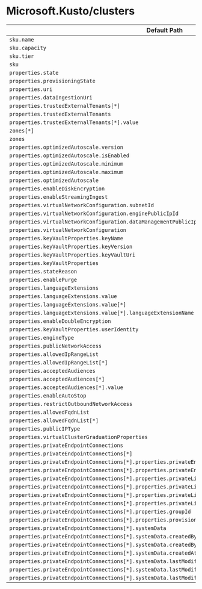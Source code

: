 # Microsoft.Kusto/clusters

| Default Path | Alias |
|---|---|
| `sku.name` | `Microsoft.Kusto/clusters/sku.name` |
| `sku.capacity` | `Microsoft.Kusto/clusters/sku.capacity` |
| `sku.tier` | `Microsoft.Kusto/clusters/sku.tier` |
| `sku` | `Microsoft.Kusto/clusters/sku` |
| `properties.state` | `Microsoft.Kusto/clusters/state` |
| `properties.provisioningState` | `Microsoft.Kusto/clusters/provisioningState` |
| `properties.uri` | `Microsoft.Kusto/clusters/uri` |
| `properties.dataIngestionUri` | `Microsoft.Kusto/clusters/dataIngestionUri` |
| `properties.trustedExternalTenants[*]` | `Microsoft.Kusto/clusters/trustedExternalTenants[*]` |
| `properties.trustedExternalTenants` | `Microsoft.Kusto/clusters/trustedExternalTenants` |
| `properties.trustedExternalTenants[*].value` | `Microsoft.Kusto/clusters/trustedExternalTenants[*].value` |
| `zones[*]` | `Microsoft.Kusto/clusters/zones[*]` |
| `zones` | `Microsoft.Kusto/clusters/zones` |
| `properties.optimizedAutoscale.version` | `Microsoft.Kusto/clusters/optimizedAutoscale.version` |
| `properties.optimizedAutoscale.isEnabled` | `Microsoft.Kusto/clusters/optimizedAutoscale.isEnabled` |
| `properties.optimizedAutoscale.minimum` | `Microsoft.Kusto/clusters/optimizedAutoscale.minimum` |
| `properties.optimizedAutoscale.maximum` | `Microsoft.Kusto/clusters/optimizedAutoscale.maximum` |
| `properties.optimizedAutoscale` | `Microsoft.Kusto/clusters/optimizedAutoscale` |
| `properties.enableDiskEncryption` | `Microsoft.Kusto/clusters/enableDiskEncryption` |
| `properties.enableStreamingIngest` | `Microsoft.Kusto/clusters/enableStreamingIngest` |
| `properties.virtualNetworkConfiguration.subnetId` | `Microsoft.Kusto/clusters/virtualNetworkConfiguration.subnetId` |
| `properties.virtualNetworkConfiguration.enginePublicIpId` | `Microsoft.Kusto/clusters/virtualNetworkConfiguration.enginePublicIpId` |
| `properties.virtualNetworkConfiguration.dataManagementPublicIpId` | `Microsoft.Kusto/clusters/virtualNetworkConfiguration.dataManagementPublicIpId` |
| `properties.virtualNetworkConfiguration` | `Microsoft.Kusto/clusters/virtualNetworkConfiguration` |
| `properties.keyVaultProperties.keyName` | `Microsoft.Kusto/clusters/keyVaultProperties.keyName` |
| `properties.keyVaultProperties.keyVersion` | `Microsoft.Kusto/clusters/keyVaultProperties.keyVersion` |
| `properties.keyVaultProperties.keyVaultUri` | `Microsoft.Kusto/clusters/keyVaultProperties.keyVaultUri` |
| `properties.keyVaultProperties` | `Microsoft.Kusto/clusters/keyVaultProperties` |
| `properties.stateReason` | `Microsoft.Kusto/clusters/stateReason` |
| `properties.enablePurge` | `Microsoft.Kusto/clusters/enablePurge` |
| `properties.languageExtensions` | `Microsoft.Kusto/clusters/languageExtensions` |
| `properties.languageExtensions.value` | `Microsoft.Kusto/clusters/languageExtensions.value` |
| `properties.languageExtensions.value[*]` | `Microsoft.Kusto/clusters/languageExtensions.value[*]` |
| `properties.languageExtensions.value[*].languageExtensionName` | `Microsoft.Kusto/clusters/languageExtensions.value[*].languageExtensionName` |
| `properties.enableDoubleEncryption` | `Microsoft.Kusto/clusters/enableDoubleEncryption` |
| `properties.keyVaultProperties.userIdentity` | `Microsoft.Kusto/clusters/keyVaultProperties.userIdentity` |
| `properties.engineType` | `Microsoft.Kusto/clusters/engineType` |
| `properties.publicNetworkAccess` | `Microsoft.Kusto/clusters/publicNetworkAccess` |
| `properties.allowedIpRangeList` | `Microsoft.Kusto/clusters/allowedIpRangeList` |
| `properties.allowedIpRangeList[*]` | `Microsoft.Kusto/clusters/allowedIpRangeList[*]` |
| `properties.acceptedAudiences` | `Microsoft.Kusto/clusters/acceptedAudiences` |
| `properties.acceptedAudiences[*]` | `Microsoft.Kusto/clusters/acceptedAudiences[*]` |
| `properties.acceptedAudiences[*].value` | `Microsoft.Kusto/clusters/acceptedAudiences[*].value` |
| `properties.enableAutoStop` | `Microsoft.Kusto/clusters/enableAutoStop` |
| `properties.restrictOutboundNetworkAccess` | `Microsoft.Kusto/clusters/restrictOutboundNetworkAccess` |
| `properties.allowedFqdnList` | `Microsoft.Kusto/clusters/allowedFqdnList` |
| `properties.allowedFqdnList[*]` | `Microsoft.Kusto/clusters/allowedFqdnList[*]` |
| `properties.publicIPType` | `Microsoft.Kusto/clusters/publicIPType` |
| `properties.virtualClusterGraduationProperties` | `Microsoft.Kusto/clusters/virtualClusterGraduationProperties` |
| `properties.privateEndpointConnections` | `Microsoft.Kusto/clusters/privateEndpointConnections` |
| `properties.privateEndpointConnections[*]` | `Microsoft.Kusto/clusters/privateEndpointConnections[*]` |
| `properties.privateEndpointConnections[*].properties.privateEndpoint` | `Microsoft.Kusto/clusters/privateEndpointConnections[*].privateEndpoint` |
| `properties.privateEndpointConnections[*].properties.privateEndpoint.id` | `Microsoft.Kusto/clusters/privateEndpointConnections[*].privateEndpoint.id` |
| `properties.privateEndpointConnections[*].properties.privateLinkServiceConnectionState` | `Microsoft.Kusto/clusters/privateEndpointConnections[*].privateLinkServiceConnectionState` |
| `properties.privateEndpointConnections[*].properties.privateLinkServiceConnectionState.status` | `Microsoft.Kusto/clusters/privateEndpointConnections[*].privateLinkServiceConnectionState.status` |
| `properties.privateEndpointConnections[*].properties.privateLinkServiceConnectionState.description` | `Microsoft.Kusto/clusters/privateEndpointConnections[*].privateLinkServiceConnectionState.description` |
| `properties.privateEndpointConnections[*].properties.privateLinkServiceConnectionState.actionsRequired` | `Microsoft.Kusto/clusters/privateEndpointConnections[*].privateLinkServiceConnectionState.actionsRequired` |
| `properties.privateEndpointConnections[*].properties.groupId` | `Microsoft.Kusto/clusters/privateEndpointConnections[*].groupId` |
| `properties.privateEndpointConnections[*].properties.provisioningState` | `Microsoft.Kusto/clusters/privateEndpointConnections[*].provisioningState` |
| `properties.privateEndpointConnections[*].systemData` | `Microsoft.Kusto/clusters/privateEndpointConnections[*].systemData` |
| `properties.privateEndpointConnections[*].systemData.createdBy` | `Microsoft.Kusto/clusters/privateEndpointConnections[*].systemData.createdBy` |
| `properties.privateEndpointConnections[*].systemData.createdByType` | `Microsoft.Kusto/clusters/privateEndpointConnections[*].systemData.createdByType` |
| `properties.privateEndpointConnections[*].systemData.createdAt` | `Microsoft.Kusto/clusters/privateEndpointConnections[*].systemData.createdAt` |
| `properties.privateEndpointConnections[*].systemData.lastModifiedBy` | `Microsoft.Kusto/clusters/privateEndpointConnections[*].systemData.lastModifiedBy` |
| `properties.privateEndpointConnections[*].systemData.lastModifiedByType` | `Microsoft.Kusto/clusters/privateEndpointConnections[*].systemData.lastModifiedByType` |
| `properties.privateEndpointConnections[*].systemData.lastModifiedAt` | `Microsoft.Kusto/clusters/privateEndpointConnections[*].systemData.lastModifiedAt` |

